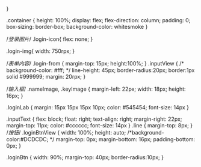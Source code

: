 } 
  
 .container { 
  height: 100%; 
  display: flex; 
  flex-direction: column; 
  padding: 0; 
  box-sizing: border-box; 
   background-color: whitesmoke
 } 
  
 /*登录图片*/
 .login-icon{ 
  flex: none; 
 } 
  
 .login-img{ 
  width: 750rpx;
 } 
  
 /*表单内容*/
 .login-from { 
  margin-top: 15px; 
  height:100%; 
 } 
 .inputView { 
  /* background-color: #fff;  */
  line-height: 45px; 
  border-radius:20px;
   border:1px solid #999999;
   margin: 20rpx;
 } 
  
 /*输入框*/
 .nameImage, .keyImage { 
  margin-left: 22px; 
  width: 18px; 
  height: 16px;
 } 
  
 .loginLab { 
  margin: 15px 15px 15px 10px; 
  color: #545454; 
  font-size: 14px
 } 
  
 .inputText { 
  flex: block; 
  float: right; 
  text-align: right; 
  margin-right: 22px; 
  margin-top: 11px;
  color: #cccccc; 
  font-size: 14px
 } 
 .line { 
  margin-top: 8px; 
 } 
  /*按钮*/
 .loginBtnView { 
  width: 100%; 
  height: auto; 
   /*background-color:#DCDCDC;  */
  margin-top: 0px; 
  margin-bottom: 16px; 
  padding-bottom: 0px; 
 } 
  
 .loginBtn { 
  width: 90%; 
  margin-top: 40px; 
  border-radius:10px;
 }
